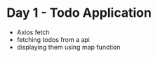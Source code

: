 # Day 1 - Todo Application

- Axios fetch
- fetching todos from a api
- displaying them using map function